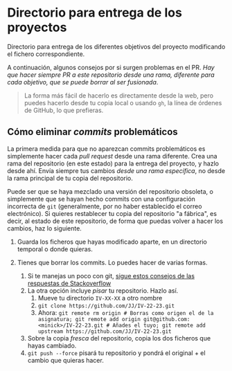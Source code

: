 # Directorio para entrega de los proyectos

Directorio para entrega de los diferentes objetivos del proyecto modificando el
fichero correspondiente.

A continuación, algunos consejos por si surgen problemas en el PR. *Hay que
hacer siempre PR a este repositorio desde una rama, diferente para cada
objetivo, que se puede borrar al ser fusionada*.

> La forma más fácil de hacerlo es directamente desde la web, pero puedes
> hacerlo desde tu copia local o usando `gh`, la línea de órdenes de GitHub, lo
> que prefieras.

## Cómo eliminar *commits* problemáticos

La primera medida para que no aparezcan commits problemáticos es simplemente
hacer cada *pull request* desde una rama diferente. Crea una rama del
repositorio (en este estado) para la entrega del proyecto, y hazlo desde
ahí. Envía siempre tus cambios *desde una rama específica*, no desde la rama
principal de tu copia del repositorio.

Puede ser que se haya mezclado una versión del repositorio obsoleta, o
simplemente que se hayan hecho commits con una configuración
incorrecta de `git` (generalmente, por no haber establecido el correo
electrónico). Si quieres restablecer tu copia del repositorio "a
fábrica", es decir, al estado de este repositorio, de forma que puedas
volver a hacer los cambios, haz lo siguiente.

1. Guarda los ficheros que hayas modificado aparte, en un directorio
   temporal o donde quieras.

2. Tienes que borrar los commits. Lo puedes hacer de varias formas.

    1. Si te manejas un poco con git, [sigue estos consejos de las
       respuestas de
       Stackoverflow](https://stackoverflow.com/questions/927358/how-to-undo-the-most-recent-commits-in-git)
    2. La otra opción incluye *pisar* tu repositorio. Hazlo así.
       1. Mueve tu directorio `IV-XX-XX` a otro nombre
       2. `git clone https://github.com/JJ/IV-22-23.git`
       3. Ahora: `git remote rm origin # Borras como origen el de la
       asignatura; git remote add origin
       git@github.com:<minick>/IV-22-23.git # Añades el tuyo; git remote add upstream https://github.com/JJ/IV-22-23.git`
    3. Sobre la copia *fresca* del repositorio, copia los dos ficheros
    que hayas cambiado.
    4. `git push --force` pisará tu repositorio y pondrá el original +
       el cambio que quieras hacer.

